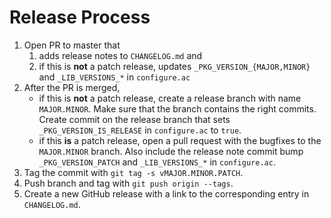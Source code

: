 # Release Process

1. Open PR to master that
   1. adds release notes to `CHANGELOG.md` and
   2. if this is **not** a patch release, updates `_PKG_VERSION_{MAJOR,MINOR}` and `_LIB_VERSIONS_*` in `configure.ac`
2. After the PR is merged,
   * if this is **not** a patch release, create a release branch with name `MAJOR.MINOR`.
     Make sure that the branch contains the right commits.
     Create commit on the release branch that sets `_PKG_VERSION_IS_RELEASE` in `configure.ac` to `true`.
   * if this **is** a patch release, open a pull request with the bugfixes to the `MAJOR.MINOR` branch.
     Also include the release note commit bump `_PKG_VERSION_PATCH` and `_LIB_VERSIONS_*` in `configure.ac`.
4. Tag the commit with `git tag -s vMAJOR.MINOR.PATCH`.
5. Push branch and tag with `git push origin --tags`.
6. Create a new GitHub release with a link to the corresponding entry in `CHANGELOG.md`.
